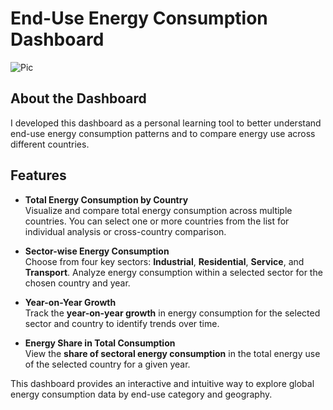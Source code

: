 # End-Use Energy Consumption Dashboard


![Pic](Pic.png)

## About the Dashboard

I developed this dashboard as a personal learning tool to better understand end-use energy consumption patterns and to compare energy use across different countries.

## Features

- **Total Energy Consumption by Country**  
  Visualize and compare total energy consumption across multiple countries. You can select one or more countries from the list for individual analysis or cross-country comparison.

- **Sector-wise Energy Consumption**  
  Choose from four key sectors: **Industrial**, **Residential**, **Service**, and **Transport**. Analyze energy consumption within a selected sector for the chosen country and year.

- **Year-on-Year Growth**  
  Track the **year-on-year growth** in energy consumption for the selected sector and country to identify trends over time.

- **Energy Share in Total Consumption**  
  View the **share of sectoral energy consumption** in the total energy use of the selected country for a given year.

This dashboard provides an interactive and intuitive way to explore global energy consumption data by end-use category and geography.
